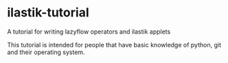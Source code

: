 ilastik-tutorial
================

A tutorial for writing lazyflow operators and ilastik applets

This tutorial is intended for people that have basic knowledge 
of python, git and their operating system.

